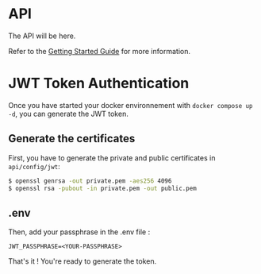 # API

The API will be here.

Refer to the [Getting Started Guide](https://api-platform.com/docs/distribution) for more information.

# JWT Token Authentication

Once you have started your docker environnement with `docker compose up -d`, you can generate the JWT token.

## Generate the certificates

First, you have to generate the private and public certificates in `api/config/jwt`:

```bash
$ openssl genrsa -out private.pem -aes256 4096
$ openssl rsa -pubout -in private.pem -out public.pem
```

## .env

Then, add your passphrase in the .env file :

```
JWT_PASSPHRASE=<YOUR-PASSPHRASE>
```

That's it ! You're ready to generate the token.
